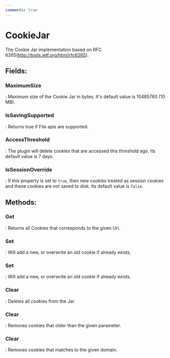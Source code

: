 ```yaml
---
comments: true
---
```

# CookieJar

The Cookie Jar implementation based on RFC 6265(http://tools.ietf.org/html/rfc6265). 

## **Fields**:
### **MaximumSize**
: Maximum size of the Cookie Jar in bytes. It's default value is 10485760 (10 MB). 
### **IsSavingSupported**
: Returns true if File apis are supported. 
### **AccessThreshold**
: The plugin will delete cookies that are accessed this threshold ago. Its default value is 7 days. 
### **IsSessionOverride**
: If this property is set to `true`, then new cookies treated as session cookies and these cookies are not saved to disk. Its default value is `false`. 
## **Methods**:

### **Get**
: Returns all Cookies that corresponds to the given Uri. 

### **Set**
: Will add a new, or overwrite an old cookie if already exists. 

### **Set**
: Will add a new, or overwrite an old cookie if already exists. 

### **Clear**
: Deletes all cookies from the Jar. 

### **Clear**
: Removes cookies that older than the given parameter. 

### **Clear**
: Removes cookies that matches to the given domain. 